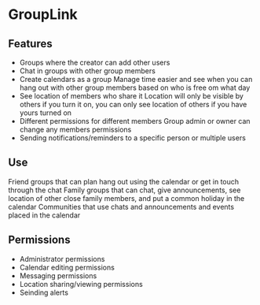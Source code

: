 # GroupLink
## Features
* Groups where the creator can add other users
* Chat in groups with other group members
* Create calendars as a group
Manage time easier and see when you can hang out with other group members based on who is free om what day
* See location of members who share it
Location will only be visible by others if you turn it on, you can only see location of others if you have yours turned on
* Different permissions for different members
Group admin or owner can change any members permissions
* Sending notifications/reminders to a specific person or multiple users

## Use
Friend groups that can plan hang out using the calendar or get in touch through the chat
Family groups that can chat, give announcements, see location of other close family members, and put a common holiday in the calendar
Communities that use chats and announcements and events placed in the calendar

## Permissions
* Administrator permissions
* Calendar editing permissions
* Messaging permissions
* Location sharing/viewing permissions
* Seinding alerts
